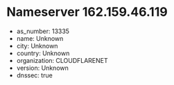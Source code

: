 # Nameserver 162.159.46.119

* as_number: 13335
* name: Unknown
* city: Unknown
* country: Unknown
* organization: CLOUDFLARENET
* version: Unknown
* dnssec: true
